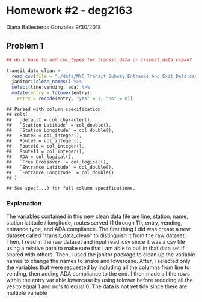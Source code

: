 Homework \#2 - deg2163
================
Diana Ballesteros Gonzalez
9/30/2018

Problem 1
---------

``` r
## do i have to add col_types for transit_data or transit_data_clean?

transit_data_clean = 
  read_csv(file = "./data/NYC_Transit_Subway_Entrance_And_Exit_Data.csv") %>% 
  janitor::clean_names() %>% 
  select(line:vending, ada) %>% 
  mutate(entry = tolower(entry),
    entry = recode(entry, "yes" = 1, "no" = 0))
```

    ## Parsed with column specification:
    ## cols(
    ##   .default = col_character(),
    ##   `Station Latitude` = col_double(),
    ##   `Station Longitude` = col_double(),
    ##   Route8 = col_integer(),
    ##   Route9 = col_integer(),
    ##   Route10 = col_integer(),
    ##   Route11 = col_integer(),
    ##   ADA = col_logical(),
    ##   `Free Crossover` = col_logical(),
    ##   `Entrance Latitude` = col_double(),
    ##   `Entrance Longitude` = col_double()
    ## )

    ## See spec(...) for full column specifications.

### Explanation

The variables contained in this new clean data file are line, station, name, station latitude / longitude, routes served (1 through 11), entry, vending, entrance type, and ADA compliance. The first thing I did was create a new dataset called "transit\_data\_clean" to distinguish it from the raw dataset. Then, I read in the raw dataset and input read\_csv since it was a csv file using a relative path to make sure that I am able to pull in that data set if shared with others. Then, I used the janitor package to clean up the variable names to change the names to snake and lowercase. After, I selected only the variables that were requested by including all the columns from line to vending, then adding ADA compliance to the end. I then made all the rows within the entry variable lowercase by using tolower before recoding all the yes to equal 1 and no's to equal 0. The data is not yet tidy since there are multiple variable
